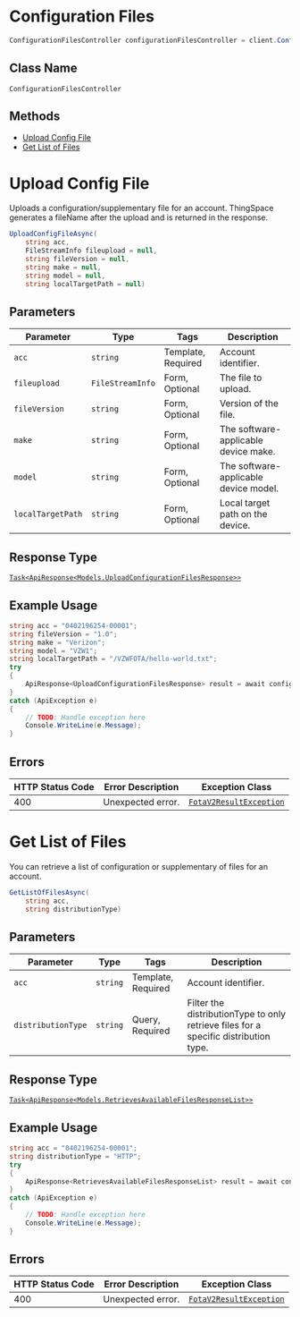 # Configuration Files

```csharp
ConfigurationFilesController configurationFilesController = client.ConfigurationFilesController;
```

## Class Name

`ConfigurationFilesController`

## Methods

* [Upload Config File](../../doc/controllers/configuration-files.md#upload-config-file)
* [Get List of Files](../../doc/controllers/configuration-files.md#get-list-of-files)


# Upload Config File

Uploads a configuration/supplementary file for an account. ThingSpace generates a fileName after the upload and is returned in the response.

```csharp
UploadConfigFileAsync(
    string acc,
    FileStreamInfo fileupload = null,
    string fileVersion = null,
    string make = null,
    string model = null,
    string localTargetPath = null)
```

## Parameters

| Parameter | Type | Tags | Description |
|  --- | --- | --- | --- |
| `acc` | `string` | Template, Required | Account identifier. |
| `fileupload` | `FileStreamInfo` | Form, Optional | The file to upload. |
| `fileVersion` | `string` | Form, Optional | Version of the file. |
| `make` | `string` | Form, Optional | The software-applicable device make. |
| `model` | `string` | Form, Optional | The software-applicable device model. |
| `localTargetPath` | `string` | Form, Optional | Local target path on the device. |

## Response Type

[`Task<ApiResponse<Models.UploadConfigurationFilesResponse>>`](../../doc/models/upload-configuration-files-response.md)

## Example Usage

```csharp
string acc = "0402196254-00001";
string fileVersion = "1.0";
string make = "Verizon";
string model = "VZW1";
string localTargetPath = "/VZWFOTA/hello-world.txt";
try
{
    ApiResponse<UploadConfigurationFilesResponse> result = await configurationFilesController.UploadConfigFileAsync(acc, null, fileVersion, make, model, localTargetPath);
}
catch (ApiException e)
{
    // TODO: Handle exception here
    Console.WriteLine(e.Message);
}
```

## Errors

| HTTP Status Code | Error Description | Exception Class |
|  --- | --- | --- |
| 400 | Unexpected error. | [`FotaV2ResultException`](../../doc/models/fota-v2-result-exception.md) |


# Get List of Files

You can retrieve a list of configuration or supplementary of files for an account.

```csharp
GetListOfFilesAsync(
    string acc,
    string distributionType)
```

## Parameters

| Parameter | Type | Tags | Description |
|  --- | --- | --- | --- |
| `acc` | `string` | Template, Required | Account identifier. |
| `distributionType` | `string` | Query, Required | Filter the distributionType to only retrieve files for a specific distribution type. |

## Response Type

[`Task<ApiResponse<Models.RetrievesAvailableFilesResponseList>>`](../../doc/models/retrieves-available-files-response-list.md)

## Example Usage

```csharp
string acc = "0402196254-00001";
string distributionType = "HTTP";
try
{
    ApiResponse<RetrievesAvailableFilesResponseList> result = await configurationFilesController.GetListOfFilesAsync(acc, distributionType);
}
catch (ApiException e)
{
    // TODO: Handle exception here
    Console.WriteLine(e.Message);
}
```

## Errors

| HTTP Status Code | Error Description | Exception Class |
|  --- | --- | --- |
| 400 | Unexpected error. | [`FotaV2ResultException`](../../doc/models/fota-v2-result-exception.md) |

